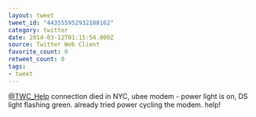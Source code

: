 ```yaml
---
layout: tweet
tweet_id: "443555952932188162"
category: twitter
date: 2014-03-12T01:15:54.000Z
source: Twitter Web Client
favorite_count: 0
retweet_count: 0
tags:
- tweet
---
```


[@TWC_Help](https://twitter.com/@TWC_Help) connection died in NYC, ubee modem - power light is on, DS light flashing green. already tried power cycling the modem. help!
